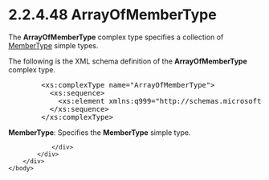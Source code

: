 <html dir="LTR" xmlns:mshelp="http://msdn.microsoft.com/mshelp" xmlns:ddue="http://ddue.schemas.microsoft.com/authoring/2003/5" xmlns:xlink="http://www.w3.org/1999/xlink" xmlns:tool="http://www.microsoft.com/tooltip">
    <head>
        <meta http-equiv="Content-Type" content="text/html; CHARSET=utf-8"></meta>
        <meta name="save" content="history"></meta>
        <title>2.2.4.48 ArrayOfMemberType</title>
        <xml>
            <mshelp:toctitle title="2.2.4.48 ArrayOfMemberType"></mshelp:toctitle>
            <mshelp:rltitle title="[MS-SSMDSWS-15]: ArrayOfMemberType"></mshelp:rltitle>
            <mshelp:keyword index="A" term="00c2eeac-f1ee-448d-ae7c-1ea65b4676b7"></mshelp:keyword>
            <mshelp:attr name="DCSext.ContentType" value="open specification"></mshelp:attr>
            <mshelp:attr name="AssetID" value="00c2eeac-f1ee-448d-ae7c-1ea65b4676b7"></mshelp:attr>
            <mshelp:attr name="TopicType" value="kbRef"></mshelp:attr>
            <mshelp:attr name="DCSext.Title" value="[MS-SSMDSWS-15]: ArrayOfMemberType" />
        </xml>
    </head>
    <body>
        <div id="header">
            <h1 class="heading">2.2.4.48 ArrayOfMemberType</h1>
        </div>
        <div id="mainSection">
            <div id="mainBody">
                <div id="allHistory" class="saveHistory"></div>
                <div id="sectionSection0" class="section" name="collapseableSection">
                    

<p>The <b>ArrayOfMemberType</b> complex type specifies a
collection of <a href="9b0ecb88-bae2-4d8e-b337-f596c9060698.html">MemberType</a>
simple types.</p>

<p>The following is the XML schema definition of the <b>ArrayOfMemberType</b>
complex type.</p>

<dl>
<dd>
<div><pre>   &lt;xs:complexType name=&quot;ArrayOfMemberType&quot;&gt;
     &lt;xs:sequence&gt;
       &lt;xs:element xmlns:q999=&quot;http://schemas.microsoft.com/sqlserver/masterdataservices/2009/09&quot; minOccurs=&quot;0&quot; maxOccurs=&quot;unbounded&quot; name=&quot;MemberType&quot; type=&quot;q999:MemberType&quot; xmlns:xs=&quot;http://www.w3.org/2001/XMLSchema&quot; /&gt;
     &lt;/xs:sequence&gt;
   &lt;/xs:complexType&gt;
</pre></div>
</dd></dl>

<p><b>MemberType</b>: Specifies the <b>MemberType</b> simple
type.</p>


                </div>
            </div>
        </div>
    </body>
</html>